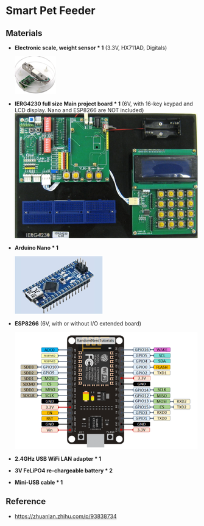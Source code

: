 # Smart Pet Feeder

## Materials
- **Electronic scale, weight sensor * 1** (3.3V, HX711AD, Digitals)

    ![img_4.png](sources/img_4.png)
- **IERG4230 full size Main project board * 1**
(6V, with  16-key keypad and LCD display. Nano and
ESP8266 are NOT included)![img.png](sources/img.png)
- **Arduino Nano * 1**

    ![img_1.png](sources/img_1.png)
- **ESP8266** (6V, with or without I/O extended board)

    ![img_5.png](sources/img_5.png)
- **2.4GHz USB WiFi LAN adapter * 1**
- **3V FeLiPO4 re-chargeable battery * 2**
- **Mini-USB cable * 1**


## Reference
- https://zhuanlan.zhihu.com/p/93838734